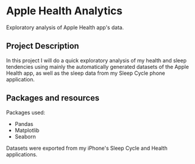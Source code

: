 # Apple Health Analytics
Exploratory analysis of Apple Health app's data.

## Project Description
In this project I will do a quick exploratory analysis of my health and sleep tendencies using mainly the automatically generated datasets of the Apple Health app, as well as the sleep data from my Sleep Cycle phone application.

## Packages and resources
Packages used:
 - Pandas
 - Matplotlib
 - Seaborn

Datasets were exported from my iPhone's Sleep Cycle and Health applications.

